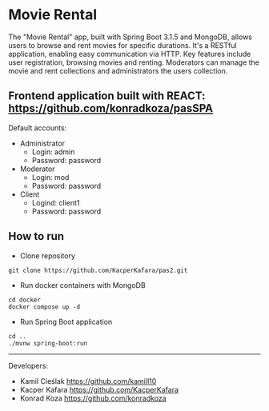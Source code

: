 # Movie Rental
The "Movie Rental" app, built with Spring Boot 3.1.5 and MongoDB, allows users to browse and rent movies for specific durations. It's a RESTful application, enabling easy communication via HTTP. Key features include user registration, browsing movies and renting. Moderators can manage the movie and rent collections and administrators the users collection.

Frontend application built with REACT: https://github.com/konradkoza/pasSPA
---
Default accounts:
- Administrator
  - Login: admin
  - Password: password
- Moderator
  - Login: mod
  - Password: password
- Client
  - Logind: client1
  - Password: password
## How to run
- Clone repository
```
git clone https://github.com/KacperKafara/pas2.git
```
- Run docker containers with MongoDB
```
cd docker
docker compose up -d
```
 - Run Spring Boot application
```
cd ..
./mvnw spring-boot:run
```
---
Developers:
- Kamil Cieślak https://github.com/kamill10
- Kacper Kafara https://github.com/KacperKafara
- Konrad Koza https://github.com/konradkoza
